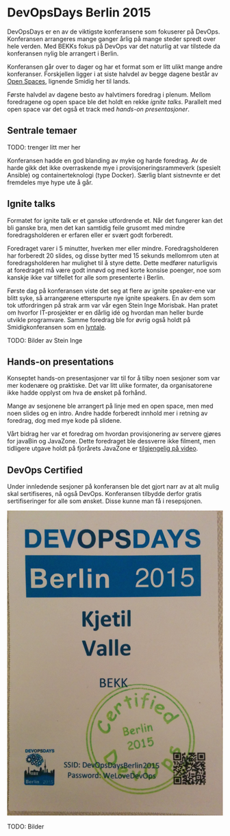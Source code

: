 DevOpsDays Berlin 2015
======================

DevOpsDays er en av de viktigste konferansene som fokuserer på DevOps. Konferansen arrangeres mange ganger årlig på mange steder spredt over hele verden. Med BEKKs fokus på DevOps var det naturlig at var tilstede da konferansen nylig ble arrangert i Berlin.

Konferansen går over to dager og har et format som er litt ulikt mange andre konferanser. Forskjellen ligger i at siste halvdel av begge dagene består av [Open Spaces](https://en.wikipedia.org/wiki/Open_Space_Technology), lignende Smidig her til lands.

Første halvdel av dagene besto av halvtimers foredrag i plenum. Mellom foredragene og open space ble det holdt en rekke _ignite talks_. Parallelt med open space var det også et track med _hands-on presentasjoner_. 

## Sentrale temaer

TODO: trenger litt mer her

Konferansen hadde en god blanding av myke og harde foredrag. Av de harde gikk det ikke overraskende mye i provisjoneringsrammeverk (spesielt Ansible) og containerteknologi (type Docker). Særlig blant sistnevnte er det fremdeles mye hype ute å går.

## Ignite talks

Formatet for ignite talk er et ganske utfordrende et. Når det fungerer kan det bli ganske bra, men det kan samtidig feile grusomt med mindre foredragsholderen er erfaren eller er svært godt forberedt.

Foredraget varer i 5 minutter, hverken mer eller mindre. Foredragsholderen har forberedt 20 slides, og disse bytter med 15 sekunds mellomrom uten at foredragsholderen har mulighet til å styre dette. Dette medfører naturligvis at foredraget må være godt innøvd og med korte konsise poenger, noe som kanskje ikke var tilfellet for alle som presenterte i Berlin.

Første dag på konferansen viste det seg at flere av ignite speaker-ene var blitt syke, så arrangørene etterspurte nye ignite speakers. En av dem som tok utfordringen på strak arm var vår egen Stein Inge Morisbak. Han pratet om hvorfor IT-prosjekter er en dårlig idé og hvordan man heller burde utvikle programvare. Samme foredrag ble for øvrig også holdt på Smidigkonferansen som en [lyntale](https://vimeo.com/145015970).

TODO: Bilder av Stein Inge

## Hands-on presentations

Konseptet hands-on presentasjoner var til for å tilby noen sesjoner som var mer kodenære og praktiske. Det var litt ulike formater, da organisatorene ikke hadde opplyst om hva de ønsket på forhånd.

Mange av sesjonene ble arrangert på linje med en open space, men med noen slides og en intro. Andre hadde forberedt innhold mer i retning av foredrag, dog med mye kode på slidene.

Vårt bidrag her var et foredrag om hvordan provisjonering av servere gjøres for javaBin og JavaZone. Dette foredraget ble dessverre ikke filment, men tidligere utgave holdt på fjorårets JavaZone er [tilgjengelig på video](https://vimeo.com/105861377).

## DevOps Certified

Under innledende sesjoner på konferansen ble det gjort narr av at alt mulig skal sertifiseres, nå også DevOps. Konferansen tilbydde derfor gratis sertifiseringer for alle som ønsket. Disse kunne man få i resepsjonen.

![Sertifiseringer](kjetil.cert.jpg)

TODO: Bilder
